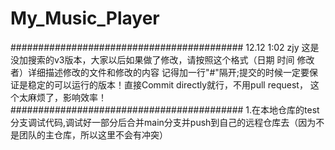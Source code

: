 ﻿# My_Music_Player
##########################################
12.12 1:02 zjy 
这是没加搜索的v3版本，大家以后如果做了修改，请按照这个格式（日期 时间 修改者）详细描述修改的文件和修改的内容
记得加一行"#"隔开;提交的时候一定要保证是稳定的可以运行的版本！直接Commit directly就行，不用pull request，
这个太麻烦了，影响效率！
##########################################
1.在本地仓库的test分支调试代码,调试好一部分后合并main分支并push到自己的远程仓库去（因为不是团队的主仓库，所以这里不会有冲突）